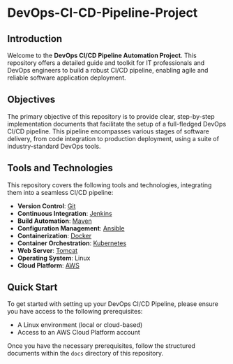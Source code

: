 # DevOps-CI-CD-Pipeline-Project #

## Introduction

Welcome to the **DevOps CI/CD Pipeline Automation Project**. This repository offers a detailed guide and toolkit for IT professionals and DevOps engineers to build a robust CI/CD pipeline, enabling agile and reliable software application deployment.

## Objectives

The primary objective of this repository is to provide clear, step-by-step implementation documents that facilitate the setup of a full-fledged DevOps CI/CD pipeline. This pipeline encompasses various stages of software delivery, from code integration to production deployment, using a suite of industry-standard DevOps tools.

## Tools and Technologies

This repository covers the following tools and technologies, integrating them into a seamless CI/CD pipeline:

- **Version Control**: [Git](https://git-scm.com/)
- **Continuous Integration**: [Jenkins](https://www.jenkins.io/)
- **Build Automation**: [Maven](https://maven.apache.org/)
- **Configuration Management**: [Ansible](https://www.ansible.com/)
- **Containerization**: [Docker](https://www.docker.com/)
- **Container Orchestration**: [Kubernetes](https://kubernetes.io/)
- **Web Server**: [Tomcat](http://tomcat.apache.org/)
- **Operating System**: Linux
- **Cloud Platform**: [AWS](https://aws.amazon.com/)

## Quick Start

To get started with setting up your DevOps CI/CD Pipeline, please ensure you have access to the following prerequisites:

- A Linux environment (local or cloud-based)
- Access to an AWS Cloud Platform account

Once you have the necessary prerequisites, follow the structured documents within the `docs` directory of this repository.
